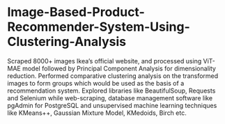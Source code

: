 # Image-Based-Product-Recommender-System-Using-Clustering-Analysis
Scraped 8000+ images Ikea’s official website, and processed using ViT-MAE model followed by Principal Component Analysis for dimensionality reduction. Performed comparative clustering analysis on the transformed images to form groups which would be used as the basis of a recommendation system.
Explored libraries like BeautifulSoup, Requests and Selenium while web-scraping, database management software like pgAdmin for PostgreSQL and unsupervised machine learning techniques like KMeans++, Gaussian Mixture Model, KMedoids, Birch etc.
